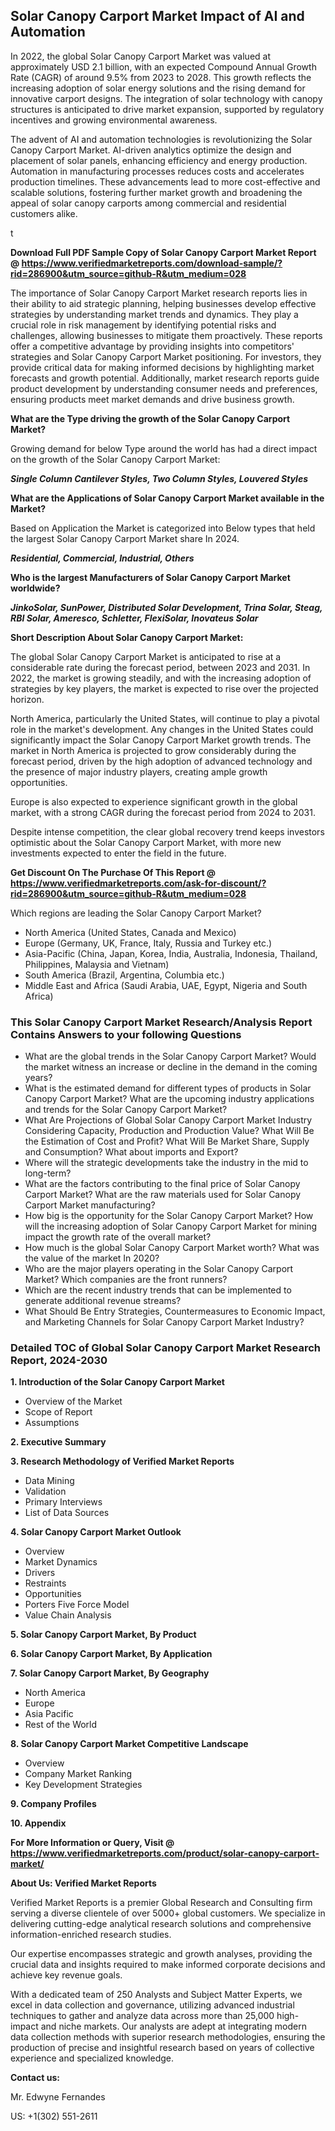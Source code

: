 <h2>Solar Canopy Carport Market Impact of AI and Automation</h2><p>In 2022, the global Solar Canopy Carport Market was valued at approximately USD 2.1 billion, with an expected Compound Annual Growth Rate (CAGR) of around 9.5% from 2023 to 2028. This growth reflects the increasing adoption of solar energy solutions and the rising demand for innovative carport designs. The integration of solar technology with canopy structures is anticipated to drive market expansion, supported by regulatory incentives and growing environmental awareness.</p><p>The advent of AI and automation technologies is revolutionizing the Solar Canopy Carport Market. AI-driven analytics optimize the design and placement of solar panels, enhancing efficiency and energy production. Automation in manufacturing processes reduces costs and accelerates production timelines. These advancements lead to more cost-effective and scalable solutions, fostering further market growth and broadening the appeal of solar canopy carports among commercial and residential customers alike.</p>t</p><p id="" class=""><strong>Download Full PDF Sample Copy of Solar Canopy Carport Market Report @ <a href="https://www.verifiedmarketreports.com/download-sample/?rid=286900&utm_source=github-R&utm_medium=028" target="_blank">https://www.verifiedmarketreports.com/download-sample/?rid=286900&utm_source=github-R&utm_medium=028</a></strong></p><p>The importance of&nbsp;Solar Canopy Carport Market research reports lies in their ability to aid strategic planning, helping businesses develop effective strategies by understanding market trends and dynamics. They play a crucial role in risk management by identifying potential risks and challenges, allowing businesses to mitigate them proactively. These reports offer a competitive advantage by providing insights into competitors' strategies and Solar Canopy Carport Market positioning. For investors, they provide critical data for making informed decisions by highlighting market forecasts and growth potential. Additionally, market research reports guide product development by understanding consumer needs and preferences, ensuring products meet market demands and drive business growth.</p><p><strong>What are the&nbsp;Type driving the growth of the Solar Canopy Carport Market?</strong></p><p id="" class="">Growing demand for below Type around the world has had a direct impact on the growth of the Solar Canopy Carport Market:</p><em><strong>Single Column Cantilever Styles, Two Column Styles, Louvered Styles</strong></em></p><strong>What are the&nbsp;Applications&nbsp;of Solar Canopy Carport Market available in the Market?</strong></p><p id="" class="">Based on Application the Market is categorized into Below types that held the largest Solar Canopy Carport Market share In 2024.</p><em><strong>Residential, Commercial, Industrial, Others</strong></em></p><strong>Who is the largest Manufacturers of Solar Canopy Carport Market worldwide?</strong></p><p><em><strong>JinkoSolar, SunPower, Distributed Solar Development, Trina Solar, Steag, RBI Solar, Ameresco, Schletter, FlexiSolar, Inovateus Solar</strong></em></p><p id="" class=""><strong>Short Description About Solar Canopy Carport Market:</strong></p><p>The global Solar Canopy Carport Market is anticipated to rise at a considerable rate during the forecast period, between 2023 and 2031. In 2022, the market is growing steadily, and with the increasing adoption of strategies by key players, the market is expected to rise over the projected horizon.</p><p>North America, particularly the United States, will continue to play a pivotal role in the market's development. Any changes in the United States could significantly impact the Solar Canopy Carport Market growth trends. The market in North America is projected to grow considerably during the forecast period, driven by the high adoption of advanced technology and the presence of major industry players, creating ample growth opportunities.</p><p>Europe is also expected to experience significant growth in the global market, with a strong CAGR during the forecast period from 2024 to 2031.</p><p>Despite intense competition, the clear global recovery trend keeps investors optimistic about the Solar Canopy Carport Market, with more new investments expected to enter the field in the future.</p><p id="" class=""><strong>Get Discount On The Purchase Of This Report @ <a href="https://www.verifiedmarketreports.com/ask-for-discount/?rid=286900&utm_source=github-R&utm_medium=028" target="_blank">https://www.verifiedmarketreports.com/ask-for-discount/?rid=286900&utm_source=github-R&utm_medium=028</a></strong></p>Which regions are leading the Solar Canopy Carport Market?</p><ul><li>North America (United States, Canada and Mexico)</li><li>Europe (Germany, UK, France, Italy, Russia and Turkey etc.)</li><li>Asia-Pacific (China, Japan, Korea, India, Australia, Indonesia, Thailand, Philippines, Malaysia and Vietnam)</li><li>South America (Brazil, Argentina, Columbia etc.)</li><li>Middle East and Africa (Saudi Arabia, UAE, Egypt, Nigeria and South Africa)</li></ul><h3 id="" class="">This Solar Canopy Carport Market Research/Analysis Report Contains Answers to your following Questions</h3><ul><li>What are the global trends in the Solar Canopy Carport Market? Would the market witness an increase or decline in the demand in the coming years?</li><li>What is the estimated demand for different types of products in Solar Canopy Carport Market? What are the upcoming industry applications and trends for the Solar Canopy Carport Market?</li><li>What Are Projections of Global Solar Canopy Carport Market Industry Considering Capacity, Production and Production Value? What Will Be the Estimation of Cost and Profit? What Will Be Market Share, Supply and Consumption? What about imports and Export?</li><li>Where will the strategic developments take the industry in the mid to long-term?</li><li>What are the factors contributing to the final price of Solar Canopy Carport Market? What are the raw materials used for Solar Canopy Carport Market manufacturing?</li><li>How big is the opportunity for the Solar Canopy Carport Market? How will the increasing adoption of Solar Canopy Carport Market for mining impact the growth rate of the overall market?</li><li>How much is the global Solar Canopy Carport Market worth? What was the value of the market In 2020?</li><li>Who are the major players operating in the Solar Canopy Carport Market? Which companies are the front runners?</li><li>Which are the recent industry trends that can be implemented to generate additional revenue streams?</li><li>What Should Be Entry Strategies, Countermeasures to Economic Impact, and Marketing Channels for Solar Canopy Carport Market Industry?</li></ul><h3 id="" class="">Detailed TOC of Global Solar Canopy Carport Market Research Report, 2024-2030</h3><p id="" class=""><strong>1. Introduction of the Solar Canopy Carport Market</strong></p><ul><li>Overview of the Market</li><li>Scope of Report</li><li>Assumptions</li></ul><p id="" class=""><strong>2. Executive Summary</strong></p><p id="" class=""><strong>3. Research Methodology of Verified Market Reports</strong></p><ul><li>Data Mining</li><li>Validation</li><li>Primary Interviews</li><li>List of Data Sources</li></ul><p id="" class=""><strong>4. Solar Canopy Carport Market Outlook</strong></p><ul><li>Overview</li><li>Market Dynamics</li><li>Drivers</li><li>Restraints</li><li>Opportunities</li><li>Porters Five Force Model</li><li>Value Chain Analysis</li></ul><p id="" class=""><strong>5. Solar Canopy Carport Market, By Product</strong></p><p id="" class=""><strong>6. Solar Canopy Carport Market, By Application</strong></p><p id="" class=""><strong>7. Solar Canopy Carport Market, By Geography</strong></p><ul><li>North America</li><li>Europe</li><li>Asia Pacific</li><li>Rest of the World</li></ul><p id="" class=""><strong>8. Solar Canopy Carport Market Competitive Landscape</strong></p><ul><li>Overview</li><li>Company Market Ranking</li><li>Key Development Strategies</li></ul><p id="" class=""><strong>9. Company Profiles</strong></p><p id="" class=""><strong>10. Appendix</strong></p><p id="" class=""><strong>For More Information or Query, Visit @ <a href="https://www.verifiedmarketreports.com/product/solar-canopy-carport-market/" target="_blank">https://www.verifiedmarketreports.com/product/solar-canopy-carport-market/</a></strong></p><p id="" class=""><strong>About Us: Verified Market Reports</strong></p><p id="" class="">Verified Market Reports is a premier Global Research and Consulting firm serving a diverse clientele of over 5000+ global customers. We specialize in delivering cutting-edge analytical research solutions and comprehensive information-enriched research studies.</p><p id="" class="">Our expertise encompasses strategic and growth analyses, providing the crucial data and insights required to make informed corporate decisions and achieve key revenue goals.</p><p id="" class="">With a dedicated team of 250 Analysts and Subject Matter Experts, we excel in data collection and governance, utilizing advanced industrial techniques to gather and analyze data across more than 25,000 high-impact and niche markets. Our analysts are adept at integrating modern data collection methods with superior research methodologies, ensuring the production of precise and insightful research based on years of collective experience and specialized knowledge.</p><p id="" class=""><strong>Contact us:</strong></p><p id="" class="">Mr. Edwyne Fernandes</p><p id="" class="">US: +1(302) 551-2611</p>
